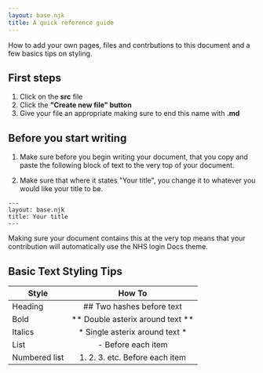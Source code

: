 ```yaml
---
layout: base.njk
title: A quick reference guide
---
```


 How to add your own pages, files and contrbutions to this document and a few basics tips on styling.

## First steps 

1. Click on the **src** file
2. Click the **"Create new file" button** 
3. Give your file an appropriate making sure to end this name with **.md**

## Before you start writing

1. Make sure before you begin writing your document, that you copy and paste the following block of text to the very top of your document. 

2. Make sure that where it states "Your title", you change it to whatever you would like your title to be.

```
---
layout: base.njk
title: Your title
---

```

Making sure your document contains this at the very top means that your contribution will automatically use the NHS login Docs theme.

## Basic Text Styling Tips

| Style         | How To                                  |
| ------------- |:-------------:                          |
|Heading        | ## Two hashes before text               |
|Bold           | ** Double asterix around text **        |
|Italics | * Single asterix around text *                 |
|List | - Before each item|
|Numbered list | 1. 2. 3. etc. Before each item |
